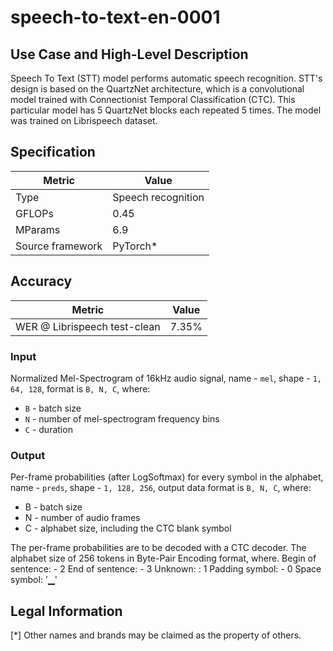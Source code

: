 # speech-to-text-en-0001

## Use Case and High-Level Description

Speech To Text (STT) model performs automatic speech recognition. STT's design is based on the QuartzNet architecture,
which is a convolutional model trained with Connectionist Temporal Classification (CTC).
This particular model has 5 QuartzNet blocks each repeated 5 times. The model was trained on Librispeech dataset.

## Specification

| Metric           | Value              |
| ---------------- | ------------------ |
| Type             | Speech recognition |
| GFLOPs           | 0.45               |
| MParams          | 6.9                |
| Source framework | PyTorch\*          |

## Accuracy

| Metric                       | Value |
| ---------------------------- | ----- |
| WER @ Librispeech test-clean | 7.35% |

### Input

Normalized Mel-Spectrogram of 16kHz audio signal, name - `mel`,  shape - `1, 64, 128`, format is `B, N, C`, where:

- `B` - batch size
- `N` - number of mel-spectrogram frequency bins
- `C` - duration

### Output

Per-frame probabilities (after LogSoftmax) for every symbol in the alphabet, name - `preds`,  shape - `1, 128, 256`, output data format is `B, N, C`, where:

- B - batch size
- N - number of audio frames
- C - alphabet size, including the CTC blank symbol

The per-frame probabilities are to be decoded with a CTC decoder.
The alphabet size of 256 tokens in Byte-Pair Encoding format, where.
Begin of sentence: <BOS> - 2
End of sentence: <EOS> - 3
Unknown: <UNK>: 1
Padding symbol: <PAD> - 0
Space symbol: '▁'

## Legal Information
[*] Other names and brands may be claimed as the property of others.
